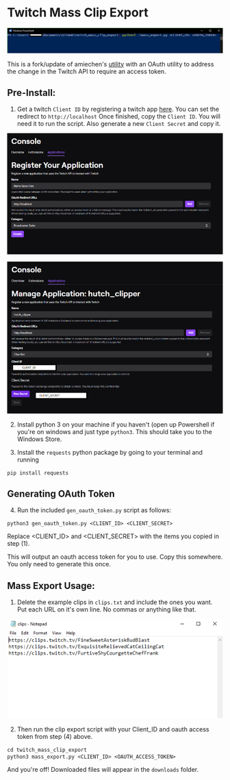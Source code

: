 # Twitch Mass Clip Export  

![powershell](powershell.png "powershell")

This is a fork/update of amiechen's [utility](https://github.com/amiechen/twitch-batch-loader) with an OAuth utility to address the change in the Twitch API to require an access token.

## Pre-Install:

1) Get a twitch `Client ID` by registering a twitch app [here](https://dev.twitch.tv/dashboard/apps/create). You can set the redirect to `http://localhost`
Once finished, copy the `Client ID`. You will need it to run the script.
Also generate a new `Client Secret` and copy it.

![appreg](app_reg.png "app_reg")

![app2](app2.png "app2")

2) Install python 3 on your machine if you haven't (open up Powershell if you're on windows and just type `python3`. This should take you to the Windows Store. 

3) Install the `requests` python package by going to your terminal and running 
```
pip install requests
```

## Generating OAuth Token

4) Run the included `gen_oauth_token.py` script as follows:
```
python3 gen_oauth_token.py <CLIENT_ID> <CLIENT_SECRET>
```
Replace <CLIENT_ID> and <CLIENT_SECRET> with the items you copied in step (1).

This will output an oauth access token for you to use. Copy this somewhere. You only need to generate this once.

## Mass Export Usage:


1) Delete the example clips in `clips.txt` and include the ones you want. Put each URL on it's own line. No commas or anything like that.

![clips](clips.png "clips")

2) Then run the clip export script with your Client_ID and oauth access token from step (4) above.

```
cd twitch_mass_clip_export
python3 mass_export.py <CLIENT_ID> <OAUTH_ACCESS_TOKEN>
```

And you're off! Downloaded files will appear in the `downloads` folder.

